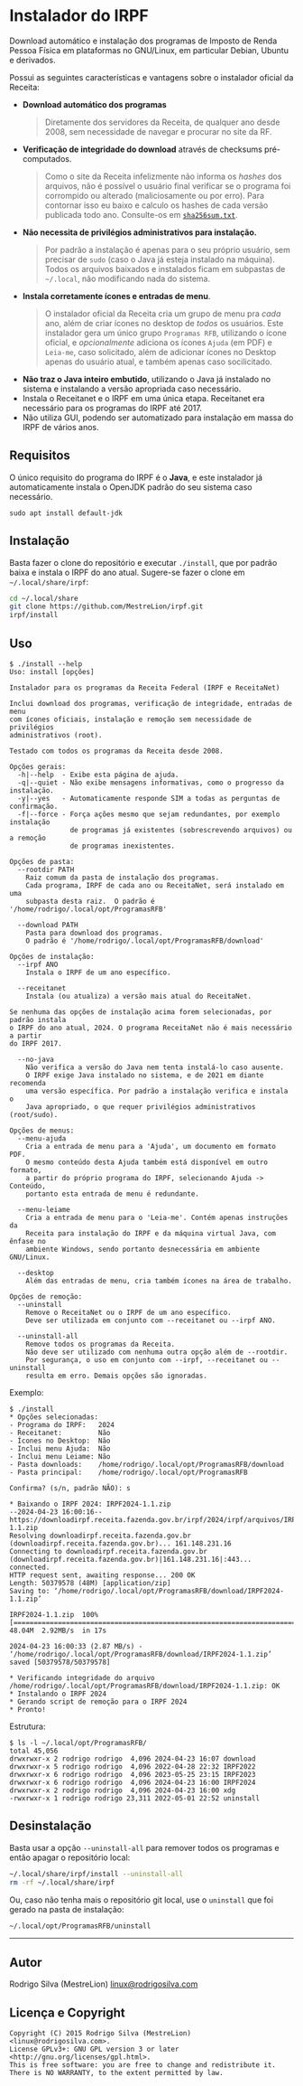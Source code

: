 Instalador do IRPF
==================

Download automático e instalação dos programas de Imposto de Renda Pessoa Física em plataformas no GNU/Linux, em particular Debian, Ubuntu e derivados.

Possui as seguintes características e vantagens sobre o instalador oficial da Receita:

- **Download automático dos programas**
  > Diretamente dos servidores da Receita, de qualquer ano desde 2008, sem necessidade de navegar e procurar no site da RF.
- **Verificação de integridade do download** através de checksums pré-computados.
  > Como o site da Receita infelizmente não informa os _hashes_ dos arquivos, não é possível o usuário final verificar se o programa foi corrompido ou alterado
    (maliciosamente ou por erro). Para contornar isso eu baixo e calculo os hashes de cada versão publicada todo ano.
    Consulte-os em [`sha256sum.txt`](./sha256sum.txt).
- **Não necessita de privilégios administrativos para instalação.**
  > Por padrão a instalação é apenas para o seu próprio usuário, sem precisar de `sudo` (caso o Java já esteja instalado na máquina).
    Todos os arquivos baixados e instalados ficam em subpastas de `~/.local`, não modificando nada do sistema.
- **Instala corretamente ícones e entradas de menu**.
  > O instalador oficial da Receita cria um grupo de menu pra _cada_ ano, além de criar ícones no desktop de _todos_
    os usuários. Este instalador gera um único grupo `Programas RFB`, utilizando o ícone oficial, e _opcionalmente_ adiciona os ícones `Ajuda` (em PDF) e `Leia-me`,
    caso solicitado, além de adicionar ícones no Desktop apenas do usuário atual, e também apenas caso socilicitado.
- **Não traz o Java inteiro embutido**, utilizando o Java já instalado no sistema e instalando a versão apropriada caso necessário.
- Instala o Receitanet e o IRPF em uma única etapa. Receitanet era necessário para os programas do IRPF até 2017.
- Não utiliza GUI, podendo ser automatizado para instalação em massa do IRPF de vários anos.


Requisitos
----------

O único requisito do programa do IRPF é o **Java**, e este instalador já automaticamente instala o OpenJDK padrão
do seu sistema caso necessário.

    sudo apt install default-jdk

Instalação
----------

Basta fazer o clone do repositório e executar `./install`, que por padrão baixa e instala o IRPF do ano atual.
Sugere-se fazer o clone em `~/.local/share/irpf`:

```sh
cd ~/.local/share
git clone https://github.com/MestreLion/irpf.git
irpf/install
```

Uso
---

```console
$ ./install --help
Uso: install [opções]

Instalador para os programas da Receita Federal (IRPF e ReceitaNet)

Inclui download dos programas, verificação de integridade, entradas de menu
com ícones oficiais, instalação e remoção sem necessidade de privilégios
administrativos (root).

Testado com todos os programas da Receita desde 2008.

Opções gerais:
  -h|--help  - Exibe esta página de ajuda.
  -q|--quiet - Não exibe mensagens informativas, como o progresso da instalação.
  -y|--yes   - Automaticamente responde SIM a todas as perguntas de confirmação.
  -f|--force - Força ações mesmo que sejam redundantes, por exemplo instalação
               de programas já existentes (sobrescrevendo arquivos) ou a remoção
               de programas inexistentes.

Opções de pasta:
  --rootdir PATH
	Raiz comum da pasta de instalação dos programas.
	Cada programa, IRPF de cada ano ou ReceitaNet, será instalado em uma
	subpasta desta raiz.  O padrão é '/home/rodrigo/.local/opt/ProgramasRFB'

  --download PATH
	Pasta para download dos programas.
	O padrão é '/home/rodrigo/.local/opt/ProgramasRFB/download'

Opções de instalação:
  --irpf ANO
	Instala o IRPF de um ano específico.

  --receitanet
	Instala (ou atualiza) a versão mais atual do ReceitaNet.

Se nenhuma das opções de instalação acima forem selecionadas, por padrão instala
o IRPF do ano atual, 2024. O programa ReceitaNet não é mais necessário a partir
do IRPF 2017.

  --no-java
	Não verifica a versão do Java nem tenta instalá-lo caso ausente.
	O IRPF exige Java instalado no sistema, e de 2021 em diante recomenda
	uma versão específica. Por padrão a instalação verifica e instala o
	Java apropriado, o que requer privilégios administrativos (root/sudo).

Opções de menus:
  --menu-ajuda
	Cria a entrada de menu para a 'Ajuda', um documento em formato PDF.
	O mesmo conteúdo desta Ajuda também está disponível em outro formato,
	a partir do próprio programa do IRPF, selecionando Ajuda -> Conteúdo,
	portanto esta entrada de menu é redundante.

  --menu-leiame
	Cria a entrada de menu para o 'Leia-me'. Contém apenas instruções da
	Receita para instalação do IRPF e da máquina virtual Java, com ênfase no
	ambiente Windows, sendo portanto desnecessária em ambiente GNU/Linux.

  --desktop
	Além das entradas de menu, cria também ícones na área de trabalho.

Opções de remoção:
  --uninstall
	Remove o ReceitaNet ou o IRPF de um ano específico.
	Deve ser utilizada em conjunto com --receitanet ou --irpf ANO.

  --uninstall-all
	Remove todos os programas da Receita.
	Não deve ser utilizado com nenhuma outra opção além de --rootdir.
	Por segurança, o uso em conjunto com --irpf, --receitanet ou --uninstall
	resulta em erro. Demais opções são ignoradas.
```

Exemplo:
```console
$ ./install 
* Opções selecionadas:
- Programa do IRPF:   2024
- Receitanet:         Não
- Ícones no Desktop:  Não
- Inclui menu Ajuda:  Não
- Inclui menu Leiame: Não
- Pasta downloads:    /home/rodrigo/.local/opt/ProgramasRFB/download
- Pasta principal:    /home/rodrigo/.local/opt/ProgramasRFB

Confirma? (s/n, padrão NÃO): s

* Baixando o IRPF 2024: IRPF2024-1.1.zip
--2024-04-23 16:00:16--  https://downloadirpf.receita.fazenda.gov.br/irpf/2024/irpf/arquivos/IRPF2024-1.1.zip
Resolving downloadirpf.receita.fazenda.gov.br (downloadirpf.receita.fazenda.gov.br)... 161.148.231.16
Connecting to downloadirpf.receita.fazenda.gov.br (downloadirpf.receita.fazenda.gov.br)|161.148.231.16|:443... connected.
HTTP request sent, awaiting response... 200 OK
Length: 50379578 (48M) [application/zip]
Saving to: ‘/home/rodrigo/.local/opt/ProgramasRFB/download/IRPF2024-1.1.zip’

IRPF2024-1.1.zip  100%[======================================================================>]  48.04M  2.92MB/s  in 17s

2024-04-23 16:00:33 (2.87 MB/s) - ‘/home/rodrigo/.local/opt/ProgramasRFB/download/IRPF2024-1.1.zip’ saved [50379578/50379578]

* Verificando integridade do arquivo
/home/rodrigo/.local/opt/ProgramasRFB/download/IRPF2024-1.1.zip: OK
* Instalando o IRPF 2024
* Gerando script de remoção para o IRPF 2024
* Pronto!
```

Estrutura:
```
$ ls -l ~/.local/opt/ProgramasRFB/
total 45,056
drwxrwxr-x 2 rodrigo rodrigo  4,096 2024-04-23 16:07 download
drwxrwxr-x 5 rodrigo rodrigo  4,096 2022-04-28 22:32 IRPF2022
drwxrwxr-x 6 rodrigo rodrigo  4,096 2023-05-25 23:15 IRPF2023
drwxrwxr-x 6 rodrigo rodrigo  4,096 2024-04-23 16:00 IRPF2024
drwxrwxr-x 2 rodrigo rodrigo  4,096 2024-04-23 16:00 xdg
-rwxrwxr-x 1 rodrigo rodrigo 23,311 2022-05-01 22:52 uninstall
```

Desinstalação
-------------

Basta usar a opção `--uninstall-all` para remover todos os programas e então apagar o repositório local:
```sh
~/.local/share/irpf/install --uninstall-all
rm -rf ~/.local/share/irpf
```

Ou, caso não tenha mais o repositório git local, use o `uninstall` que foi gerado na pasta de instalação:
```sh
~/.local/opt/ProgramasRFB/uninstall
```
---

Autor
-----

Rodrigo Silva (MestreLion) <linux@rodrigosilva.com>

Licença e Copyright
-------------------
```
Copyright (C) 2015 Rodrigo Silva (MestreLion) <linux@rodrigosilva.com>.
License GPLv3+: GNU GPL version 3 or later <http://gnu.org/licenses/gpl.html>.
This is free software: you are free to change and redistribute it.
There is NO WARRANTY, to the extent permitted by law.
```
